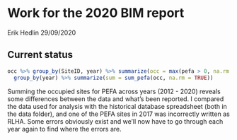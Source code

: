 Work for the 2020 BIM report
================
Erik Hedlin
29/09/2020

## Current status

``` r
occ %>% group_by(SiteID, year) %>% summarize(occ = max(pefa > 0, na.rm = TRUE)) %>% ungroup() %>% 
  group_by(year) %>% summarize(sum = sum_pefa(occ, na.rm = TRUE)) 
```

Summing the occupied sites for PEFA across years (2012 - 2020) reveals
some differences between the data and what’s been reported. I compared
the data used for analysis with the historical database spreadsheet
(both in the data folder), and one of the PEFA sites in 2017 was
incorrectly written as RLHA. Some errors obviously exist and we’ll now
have to go through each year again to find where the errors are.
